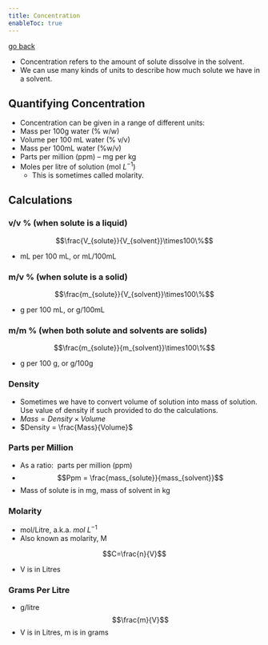 ```yaml
---
title: Concentration
enableToc: true
---
```


[go back](archive/11Subjects/11Chemistry.md)

- Concentration refers to the amount of solute dissolve in the solvent.
- We can use many kinds of units to describe how much solute we have in a solvent.

## Quantifying Concentration
- Concentration can be given in a range of different units:
- Mass per 100g water (% w/w)  
- Volume per 100 mL water (% v/v)  
- Mass per 100mL water (%w/v)  
- Parts per million (ppm) – mg per kg  
- Moles per litre of solution (mol $L^{-1}$)  
	- This is sometimes called molarity.


## Calculations

### v/v % (when solute is a liquid)
$$\frac{V_{solute}}{V_{solvent}}\times100\%$$

- mL per 100 mL, or mL/100mL


### m/v % (when solute is a solid)
$$\frac{m_{solute}}{V_{solvent}}\times100\%$$
- g per 100 mL, or g/100mL

### m/m % (when both solute and solvents are solids)

$$\frac{m_{solute}}{m_{solvent}}\times100\%$$
- g per 100 g, or g/100g


### Density
- Sometimes we have to convert volume of solution into mass of solution. Use value of density if such provided to do the calculations.
- $Mass=Density \times Volume$
- $Density = \frac{Mass}{Volume}$ 

### Parts per Million
- As a ratio:  parts per million (ppm)
- $$Ppm = \frac{mass_{solute}}{mass_{solvent}}$$
- Mass of solute is in mg, mass of solvent in kg
  

### Molarity
- mol/Litre, a.k.a. $mol\ L^{-1}$ 
- Also known as molarity, M

$$C=\frac{n}{V}$$
- V is in Litres

### Grams Per Litre
- g/litre
$$\frac{m}{V}$$
- V is in Litres, m is in grams